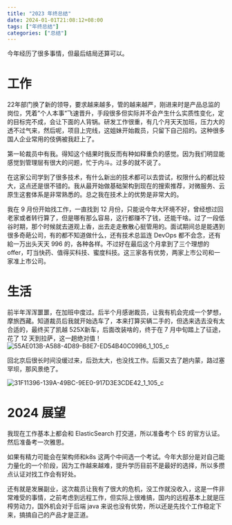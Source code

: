 ```yaml
---
title: "2023 年终总结"
date: 2024-01-01T21:08:12+08:00
tags: ["年终总结"]
categories: ["总结"]
---
```


今年经历了很多事情，但最后结局还算可以。

# 工作

22年部门换了新的领导，要求越来越多，管的越来越严，刚进来时是产品总监的岗位，凭着”个人本事“飞速晋升，手段很多但实际并不会产生什么实质性变化，定的目标完不成，会让下面的人背锅。研发工作很重，有几个月天天加班，压力大的透不过气来，然后呢，项目上完线，这姐妹开始裁员，只留下自己招的。这种很多国人企业常用的伎俩被我赶上了。

第一轮裁员中有我。得知这个结果时我反而有种如释重负的感觉。因为我们明显能感觉到管理层有很大的问题，忙于内斗。过多的就不说了。

在这家公司学到了很多技术，有什么新出的技术都可以去尝试，权限什么的都比较大，这点还是很不错的。我从最开始做基础架构到现在的搜索推荐，对微服务、云原生这套体系是非常熟悉的。总之我在技术上的优势是非常大的。

我在 9 月份开始找工作，一直找到 12 月份，只能说今年大环境不好，曾经想过回老家或者转行算了，但是哪有那么容易，这行都赚不了钱，还能干啥。过了一段低谷时期，那个时候就去道观上香，出去走走散散心挺管用的。面试期间总是能遇到很多奇葩公司，有的都不知道做什么，还有技术总监连 DevOps 都不会念，还有給一万出头天天 996 的，各种各样。不过好在最后这个月拿到了三个理想的 offer，叮当快药、值得买科技、蜜度科技。这三家各有优势，两家上市公司和一家准上市公司。

# 生活

前半年浑浑噩噩，在加班中度过。后半个月感谢裁员，让我有机会完成一个梦想，摩旅西藏。知道裁员后我就开始选车了，本来打算买辆二手的，但选来选去没有太合适的，最终买了凯越 525X新车，后面改装啥的，终于在 7 月中旬踏上了征途，花了 12 天到拉萨，这一趟绝对值！![55AE013B-A588-4D89-B8E7-ED54B40C09B6_1_105_c](https://ahian-blog.oss-cn-beijing.aliyuncs.com/images/2024-01-01-140537.jpg)

回北京后很长时间没缓过来，后劲太大，也没找工作。后面又去了趟内蒙，路过塞罕坝，那风景绝了。

![31F11396-139A-49BC-9EE0-917D3E3CDE42_1_105_c](https://ahian-blog.oss-cn-beijing.aliyuncs.com/images/2024-01-01-140819.jpg)

# 2024 展望

我现在工作基本上都会和 ElasticSearch 打交道，所以准备考个 ES 的官方认证。然后准备考一次雅思。

如果有精力可能会在架构师和k8s 这两个中间选一个考试。今年大部分是对自己能力量化的一个阶段，因为工作越来越难，提升学历目前不是最好的选择，所以多攒点认证对找工作会有好处。

还有就是发展副业，这次裁员让我有了很大的危机，没工作就没收入，这是一件非常难受的事情，之前考虑到远程工作，但实际上很难搞，国内的远程基本上就是压榨劳动力，国外机会对于后端 java 来说也没有优势，所以还是先找个工作稳定下来，搞搞自己的产品才是正道。
